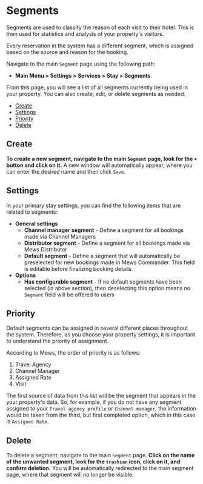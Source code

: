 # Segments

Segments are used to classify the reason of each visit to their hotel. This is then used for statistics and analysis of your property's visitors.

Every reservation in the system has a different segment, which is assigned based on the source and reason for the booking.

Navigate to the main `Segment` page using the following path:

* **Main Menu &gt; Settings &gt; Services &gt; Stay &gt; Segments**

From this page, you will see a list of all segments currently being used in your property. You can also create, edit, or delete segments as needed.

* [Create](segments.md#create)
* [Settings](segments.md#settings)
* [Priority](segments.md#priority)
* [Delete](segments.md#delete)

## Create

**To create a new segment, navigate to the main **`Segment`** page, look for the **`+`** button and click on it.** A new window will automatically appear, where you can enter the desired name and then click `Save`.

## Settings

In your primary stay settings, you can find the following items that are related to segments:

* **General settings**
  * **Channel manager segment** - Define a segment for all bookings made via Channel Managers
  * **Distributor segment** - Define a segment for all bookings made via Mews Distributor
  * **Default segment** - Define a segment that will automatically be preselected for new bookings made in Mews Commander. This field is editable before finalizing booking details. 
* **Options**
  * **Has configurable segment** - If no default segments have been selected \(in above section\), then deselecting this option means no `Segment` field will be offered to users

## Priority

Default segments can be assigned in several different places throughout the system. Therefore, as you choose your property settings, it is important to understand the priority of assignment.

According to Mews, the order of priority is as follows:

1. Travel Agency
2. Channel Manager 
3. Assigned Rate
4. Visit

The first source of data from this list will be the segment that appears in the your property's data. So, for example, if you do not have any segment assigned to your `Travel agency profile` or `Channel manager`, the information would be taken from the third, but first completed option, which in this case is `Assigned Rate`.

## Delete

To delete a segment, navigate to the main `Segment` page. **Click on the name of the unwanted segment, look for the **`trashcan`** icon, click on it, and confirm deletion.** You will be automatically redirected to the main segment page, where that segment will no longer be visible.

